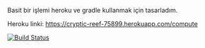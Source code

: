 Basit bir işlemi heroku ve gradle kullanmak için tasarladım.

Heroku linki:
https://cryptic-reef-75899.herokuapp.com/compute

[![Build Status](https://app.travis-ci.com/ifurkanturkoglu/yazilimV2.svg?branch=main)](https://app.travis-ci.com/ifurkanturkoglu/yazilimV2)
